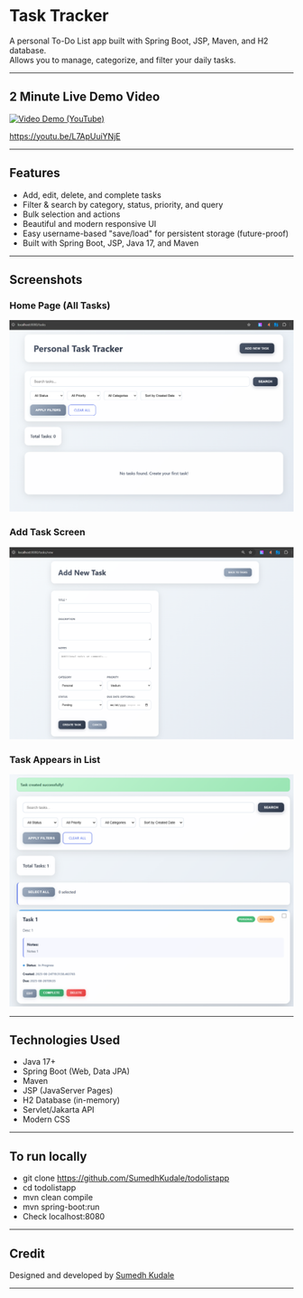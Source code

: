 # Task Tracker

A personal To-Do List app built with Spring Boot, JSP, Maven, and H2 database.  
Allows you to manage, categorize, and filter your daily tasks.

---

## 2 Minute Live Demo Video

[![Video Demo (YouTube)](https://img.shields.io/badge/Watch%20Demo%20-%23FF0000.svg?logo=youtube&logoColor=white)](https://youtu.be/L7ApUuiYNjE)

<https://youtu.be/L7ApUuiYNjE>

---

## Features

- Add, edit, delete, and complete tasks
- Filter & search by category, status, priority, and query
- Bulk selection and actions
- Beautiful and modern responsive UI
- Easy username-based "save/load" for persistent storage (future-proof)
- Built with Spring Boot, JSP, Java 17, and Maven

---

## Screenshots

### Home Page (All Tasks)
![Home Page](screenshots/1.png)

### Add Task Screen
![Add Task](screenshots/2.png)

### Task Appears in List
![Task In List](screenshots/3.png)

---

## Technologies Used

- Java 17+
- Spring Boot (Web, Data JPA)
- Maven
- JSP (JavaServer Pages)
- H2 Database (in-memory)
- Servlet/Jakarta API
- Modern CSS

---

## To run locally

- git clone https://github.com/SumedhKudale/todolistapp
- cd todolistapp
- mvn clean compile
- mvn spring-boot:run
- Check localhost:8080
---

## Credit

Designed and developed by [Sumedh Kudale](https://github.com/SumedhKudale)

---
